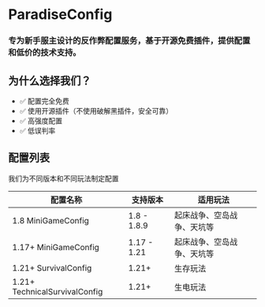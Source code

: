 # ParadiseConfig

### 专为新手服主设计的反作弊配置服务，基于开源免费插件，提供配置和低价的技术支持。

## 为什么选择我们？

- ✅ 配置完全免费  
- ✅ 使用开源插件（不使用破解黑插件，安全可靠）  
- ✅ 高强度配置  
- ✅ 低误判率  

## 配置列表

我们为不同版本和不同玩法制定配置

| 配置名称                  | 支持版本        | 适用玩法                           |
|--------------------------|-----------------|----------------------------------|
| 1.8 MiniGameConfig       | 1.8 - 1.8.9     | 起床战争、空岛战争、天坑等         |
| 1.17+ MiniGameConfig     | 1.17 - 1.21     | 起床战争、空岛战争、天坑等         |
| 1.21+ SurvivalConfig     | 1.21+           | 生存玩法                          |
| 1.21+ TechnicalSurvivalConfig | 1.21+      | 生电玩法                          |